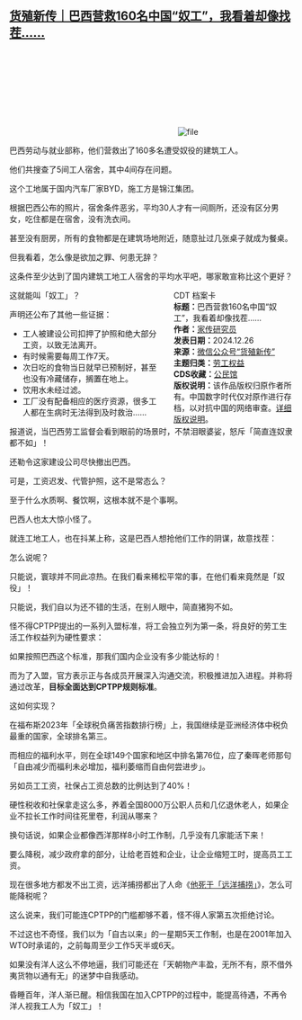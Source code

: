 <!--1735214643000-->
[货殖新传｜巴西营救160名中国“奴工”，我看着却像找茬……](https://chinadigitaltimes.net/chinese/714407.html)
------

<p><img decoding="async" src="data:image/svg+xml,%3Csvg%20xmlns='http://www.w3.org/2000/svg'%20viewBox='0%200%200%200'%3E%3C/svg%3E" alt="file" data-lazy-src="https://chinadigitaltimes.net/chinese/files/2024/12/image-1735214299808.png"><noscript><img decoding="async" src="https://chinadigitaltimes.net/chinese/files/2024/12/image-1735214299808.png" alt="file"></noscript></p><p>巴西劳动与就业部称，他们营救出了160多名遭受奴役的建筑工人。</p><p>他们共搜查了5间工人宿舍，其中4间存在问题。</p><p>这个工地属于国内汽车厂家BYD，施工方是锦江集团。</p><p>根据巴西公布的照片，宿舍条件恶劣，平均30人才有一间厕所，还没有区分男女，吃住都是在宿舍，没有洗衣间。</p><p>甚至没有厨房，所有的食物都是在建筑场地附近，随意扯过几张桌子就成为餐桌。</p><p>但我看着，怎么像是欲加之罪、何患无辞？</p><p>这条件至少达到了国内建筑工地工人宿舍的平均水平吧，哪家敢宣称比这个更好？</p><div style="width:42%;float:right;padding-left:20px;"><div class="su-spoiler su-spoiler-style-fancy su-spoiler-icon-chevron-circle" data-scroll-offset="0" data-anchor-in-url="no"><div class="su-spoiler-title" tabindex="0" role="button"><span class="su-spoiler-icon"></span>CDT 档案卡</div><div class="su-spoiler-content su-u-clearfix su-u-trim"><strong>标题：</strong>巴西营救160名中国“奴工”，我看着却像找茬……<br><strong>作者：</strong><a href="https://chinadigitaltimes.net/space/货殖新传" target="_blank">家传研究员</a><br><strong>发表日期：</strong>2024.12.26<br><strong>来源：</strong><a href="https://web.archive.org/web/*/https://mp.weixin.qq.com/s/QiguaOJF14PrFs4HyZu5IQ" target="_blank">微信公众号“货殖新传”</a><br><strong>主题归类：</strong><a href="https://chinadigitaltimes.net/space/劳工权益" target="_blank">劳工权益</a><br><strong>CDS收藏：</strong><a href="https://chinadigitaltimes.net/space/%E5%85%AC%E6%B0%91%E9%A6%86" target="_blank" rel="noopener">公民馆</a><br><strong>版权说明：</strong>该作品版权归原作者所有。中国数字时代仅对原作进行存档，以对抗中国的网络审查。<a href="https://chinadigitaltimes.net/chinese/copyright">详细版权说明</a>。</div></div></div><p>这就能叫「奴工」？</p><p>声明还公布了其他一些证据：</p><ul><li>工人被建设公司扣押了护照和绝大部分工资，以致无法离开。 </li><li>有时候需要每周工作7天。</li><li>次日吃的食物当日就早已预制好，甚至也没有冷藏储存，搁置在地上。</li><li>饮用水未经过滤。</li><li>工厂没有配备相应的医疗资源，很多工人都在生病时无法得到及时救治……</li></ul><p>报道说，当巴西劳工监督会看到眼前的场景时，不禁泪眼婆娑，怒斥「简直连奴隶都不如」！</p><p>还勒令这家建设公司尽快撤出巴西。</p><p>可是，工资迟发、代管护照，这不是常态么？</p><p>至于什么水质啊、餐饮啊，这根本就不是个事啊。</p><p>巴西人也太大惊小怪了。</p><p>就连工地工人，也在抖某上称，这是巴西人想抢他们工作的阴谋，故意找茬：</p><p>怎么说呢？</p><p>只能说，寰球并不同此凉热。在我们看来稀松平常的事，在他们看来竟然是「奴役」！</p><p>只能说，我们自以为还不错的生活，在别人眼中，简直猪狗不如。</p><p>怪不得CPTPP提出的一系列入盟标准，将工会独立列为第一条，将良好的劳工生活工作权益列为硬性要求：</p><p>如果按照巴西这个标准，那我们国内企业没有多少能达标的！</p><p>而为了入盟，官方表示正与各成员开展深入沟通交流，积极推进加入进程。并称将通过改革，<strong>目标全面达到CPTPP规则标准</strong>。</p><p>这如何实现？</p><p>在福布斯2023年「全球税负痛苦指数排行榜」上，我国继续是亚洲经济体中税负最重的国家，全球排名第三。</p><p>而相应的福利水平，则在全球149个国家和地区中排名第76位，应了秦晖老师那句「自由减少而福利未必增加，福利萎缩而自由何尝进步」。</p><p>另如员工工资，社保占工资总数的比例达到了40%！</p><p>硬性税收和社保拿走这么多，养着全国8000万公职人员和几亿退休老人，如果企业不拉长工作时间往死里卷，利润从哪来？</p><p>换句话说，如果企业都像西洋那样8小时工作制，几乎没有几家能活下来！</p><p>要么降税，减少政府拿的部分，让给老百姓和企业，让企业缩短工时，提高员工工资。</p><p>现在很多地方都发不出工资，远洋捕捞都出了人命《<a href="https://mp.weixin.qq.com/s?__biz=Mzg4NjcyNTQ3OA==&amp;mid=2247495296&amp;idx=1&amp;sn=a5c982c593e46f1455c9abbcc57687e7&amp;scene=21#wechat_redirect">他死于「远洋捕捞」</a>》，怎么可能降税呢？</p><p>这么说来，我们可能连CPTPP的门槛都够不着，怪不得人家第五次拒绝讨论。</p><p>不过这也不奇怪，我们以为「自古以来」的一星期5天工作制，也是在2001年加入WTO时承诺的，之前每周至少工作5天半或6天。</p><p>如果没有洋人这么不停地逼，我们可能还在「天朝物产丰盈，无所不有，原不借外夷货物以通有无」的迷梦中自我感动。</p><p>昏睡百年，洋人渐已醒。相信我国在加入CPTPP的过程中，能提高待遇，不再令洋人视我工人为「奴工」！</p><div class="addtoany_share_save_container addtoany_content addtoany_content_bottom"><div class="a2a_kit a2a_kit_size_32 addtoany_list" data-a2a-url="https://chinadigitaltimes.net/chinese/714407.html" data-a2a-title="货殖新传｜巴西营救160名中国“奴工”，我看着却像找茬……"><a class="a2a_button_facebook" href="https://www.addtoany.com/add_to/facebook?linkurl=https%3A%2F%2Fchinadigitaltimes.net%2Fchinese%2F714407.html&amp;linkname=%E8%B4%A7%E6%AE%96%E6%96%B0%E4%BC%A0%EF%BD%9C%E5%B7%B4%E8%A5%BF%E8%90%A5%E6%95%91160%E5%90%8D%E4%B8%AD%E5%9B%BD%E2%80%9C%E5%A5%B4%E5%B7%A5%E2%80%9D%EF%BC%8C%E6%88%91%E7%9C%8B%E7%9D%80%E5%8D%B4%E5%83%8F%E6%89%BE%E8%8C%AC%E2%80%A6%E2%80%A6" title="Facebook" rel="nofollow noopener" target="_blank"></a><a class="a2a_button_twitter" href="https://www.addtoany.com/add_to/twitter?linkurl=https%3A%2F%2Fchinadigitaltimes.net%2Fchinese%2F714407.html&amp;linkname=%E8%B4%A7%E6%AE%96%E6%96%B0%E4%BC%A0%EF%BD%9C%E5%B7%B4%E8%A5%BF%E8%90%A5%E6%95%91160%E5%90%8D%E4%B8%AD%E5%9B%BD%E2%80%9C%E5%A5%B4%E5%B7%A5%E2%80%9D%EF%BC%8C%E6%88%91%E7%9C%8B%E7%9D%80%E5%8D%B4%E5%83%8F%E6%89%BE%E8%8C%AC%E2%80%A6%E2%80%A6" title="Twitter" rel="nofollow noopener" target="_blank"></a><a class="a2a_button_telegram" href="https://www.addtoany.com/add_to/telegram?linkurl=https%3A%2F%2Fchinadigitaltimes.net%2Fchinese%2F714407.html&amp;linkname=%E8%B4%A7%E6%AE%96%E6%96%B0%E4%BC%A0%EF%BD%9C%E5%B7%B4%E8%A5%BF%E8%90%A5%E6%95%91160%E5%90%8D%E4%B8%AD%E5%9B%BD%E2%80%9C%E5%A5%B4%E5%B7%A5%E2%80%9D%EF%BC%8C%E6%88%91%E7%9C%8B%E7%9D%80%E5%8D%B4%E5%83%8F%E6%89%BE%E8%8C%AC%E2%80%A6%E2%80%A6" title="Telegram" rel="nofollow noopener" target="_blank"></a><a class="a2a_button_reddit" href="https://www.addtoany.com/add_to/reddit?linkurl=https%3A%2F%2Fchinadigitaltimes.net%2Fchinese%2F714407.html&amp;linkname=%E8%B4%A7%E6%AE%96%E6%96%B0%E4%BC%A0%EF%BD%9C%E5%B7%B4%E8%A5%BF%E8%90%A5%E6%95%91160%E5%90%8D%E4%B8%AD%E5%9B%BD%E2%80%9C%E5%A5%B4%E5%B7%A5%E2%80%9D%EF%BC%8C%E6%88%91%E7%9C%8B%E7%9D%80%E5%8D%B4%E5%83%8F%E6%89%BE%E8%8C%AC%E2%80%A6%E2%80%A6" title="Reddit" rel="nofollow noopener" target="_blank"></a><a class="a2a_button_whatsapp" href="https://www.addtoany.com/add_to/whatsapp?linkurl=https%3A%2F%2Fchinadigitaltimes.net%2Fchinese%2F714407.html&amp;linkname=%E8%B4%A7%E6%AE%96%E6%96%B0%E4%BC%A0%EF%BD%9C%E5%B7%B4%E8%A5%BF%E8%90%A5%E6%95%91160%E5%90%8D%E4%B8%AD%E5%9B%BD%E2%80%9C%E5%A5%B4%E5%B7%A5%E2%80%9D%EF%BC%8C%E6%88%91%E7%9C%8B%E7%9D%80%E5%8D%B4%E5%83%8F%E6%89%BE%E8%8C%AC%E2%80%A6%E2%80%A6" title="WhatsApp" rel="nofollow noopener" target="_blank"></a><a class="a2a_button_email" href="https://www.addtoany.com/add_to/email?linkurl=https%3A%2F%2Fchinadigitaltimes.net%2Fchinese%2F714407.html&amp;linkname=%E8%B4%A7%E6%AE%96%E6%96%B0%E4%BC%A0%EF%BD%9C%E5%B7%B4%E8%A5%BF%E8%90%A5%E6%95%91160%E5%90%8D%E4%B8%AD%E5%9B%BD%E2%80%9C%E5%A5%B4%E5%B7%A5%E2%80%9D%EF%BC%8C%E6%88%91%E7%9C%8B%E7%9D%80%E5%8D%B4%E5%83%8F%E6%89%BE%E8%8C%AC%E2%80%A6%E2%80%A6" title="Email" rel="nofollow noopener" target="_blank"></a><a class="a2a_button_copy_link" href="https://www.addtoany.com/add_to/copy_link?linkurl=https%3A%2F%2Fchinadigitaltimes.net%2Fchinese%2F714407.html&amp;linkname=%E8%B4%A7%E6%AE%96%E6%96%B0%E4%BC%A0%EF%BD%9C%E5%B7%B4%E8%A5%BF%E8%90%A5%E6%95%91160%E5%90%8D%E4%B8%AD%E5%9B%BD%E2%80%9C%E5%A5%B4%E5%B7%A5%E2%80%9D%EF%BC%8C%E6%88%91%E7%9C%8B%E7%9D%80%E5%8D%B4%E5%83%8F%E6%89%BE%E8%8C%AC%E2%80%A6%E2%80%A6" title="Copy Link" rel="nofollow noopener" target="_blank"></a><a class="a2a_dd addtoany_share_save addtoany_share" href="https://www.addtoany.com/share"></a></div></div>
